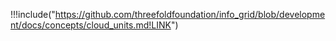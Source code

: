 !!!include("https://github.com/threefoldfoundation/info_grid/blob/development/docs/concepts/cloud_units.md!LINK")
